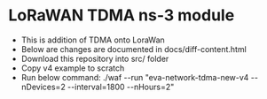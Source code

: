 # LoRaWAN TDMA ns-3 module #

- This is addition of TDMA onto LoraWan
- Below are changes are documented in docs/diff-content.html
- Download this repository into src/ folder
- Copy v4 example to scratch
- Run below command: ./waf --run "eva-network-tdma-new-v4 --nDevices=2 --interval=1800 --nHours=2"